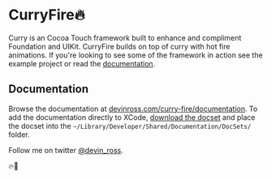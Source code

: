 CurryFire🔥
============
Curry is an Cocoa Touch framework built to enhance and compliment Foundation and UIKit. CurryFire builds on top of curry with hot fire animations. If you're looking to see some of the framework in action see the example project or read the [documentation](http://devinross.com/curryfire/). 

## Documentation
Browse the documentation at [devinross.com/curry-fire/documentation](http://devinross.com/curryfire). To add the documentation directly to XCode, [download the docset](http://devinross.com/curryfire/com.devinross.curryfire.docset.zip) and place the docset into the `~/Library/Developer/Shared/Documentation/DocSets/` folder.


Follow me on twitter [@devin_ross](http://twitter.com/devin_ross).


🔥🏀